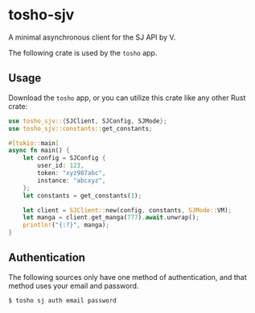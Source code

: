 # tosho-sjv

A minimal asynchronous client for the SJ API by V.

The following crate is used by the `tosho` app.

## Usage

Download the `tosho` app, or you can utilize this crate like any other Rust crate:

```rust
use tosho_sjv::{SJClient, SJConfig, SJMode};
use tosho_sjv::constants::get_constants;

#[tokio::main]
async fn main() {
    let config = SJConfig {
        user_id: 123,
        token: "xyz987abc",
        instance: "abcxyz",
    };
    let constants = get_constants(1);

    let client = SJClient::new(config, constants, SJMode::VM);
    let manga = client.get_manga(777).await.unwrap();
    println!("{:?}", manga);
}
```

## Authentication

The following sources only have one method of authentication, and that method uses your email and password.

```bash
$ tosho sj auth email password
```
